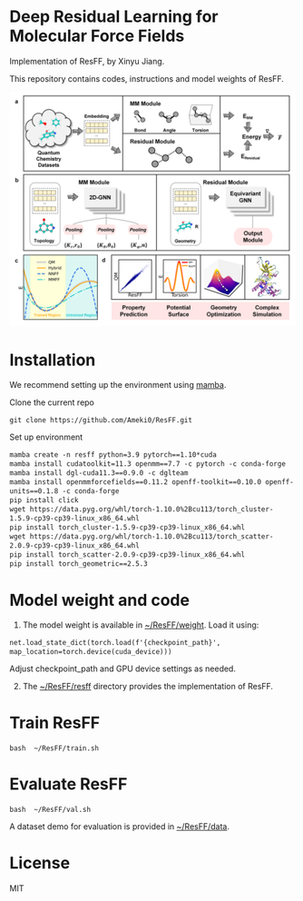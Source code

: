# Deep Residual Learning for Molecular Force Fields

Implementation of ResFF, by Xinyu Jiang.

This repository contains codes, instructions and model weights of ResFF.

![image.png](https://github.com/Ameki0/ResFF/blob/main/images/Model.png)

# Installation

We recommend setting up the environment using [mamba](https://mamba.readthedocs.io/en/latest/installation/mamba-installation.html).

Clone the current repo

    git clone https://github.com/Ameki0/ResFF.git

Set up environment

    mamba create -n resff python=3.9 pytorch==1.10*cuda
    mamba install cudatoolkit=11.3 openmm==7.7 -c pytorch -c conda-forge
    mamba install dgl-cuda11.3==0.9.0 -c dglteam
    mamba install openmmforcefields==0.11.2 openff-toolkit==0.10.0 openff-units==0.1.8 -c conda-forge
    pip install click
    wget https://data.pyg.org/whl/torch-1.10.0%2Bcu113/torch_cluster-1.5.9-cp39-cp39-linux_x86_64.whl
    pip install torch_cluster-1.5.9-cp39-cp39-linux_x86_64.whl
    wget https://data.pyg.org/whl/torch-1.10.0%2Bcu113/torch_scatter-2.0.9-cp39-cp39-linux_x86_64.whl
    pip install torch_scatter-2.0.9-cp39-cp39-linux_x86_64.whl
    pip install torch_geometric==2.5.3

# Model weight and code

1. The model weight is available in [~/ResFF/weight](https://github.com/Ameki0/ResFF/blob/main/weight). Load it using:

```
net.load_state_dict(torch.load(f'{checkpoint_path}', map_location=torch.device(cuda_device)))
```

   Adjust checkpoint_path and GPU device settings as needed.

2. The [~/ResFF/resff](https://github.com/Ameki0/ResFF/blob/main/resff) directory provides the implementation of ResFF.

# Train ResFF

    bash  ~/ResFF/train.sh

# Evaluate ResFF

    bash  ~/ResFF/val.sh

A dataset demo for evaluation is provided in [~/ResFF/data](https://github.com/Ameki0/ResFF/blob/main/data).

# License

MIT
